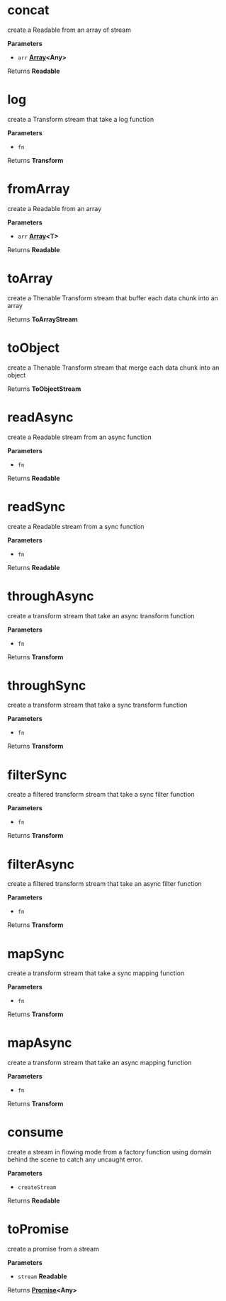# concat

create a Readable from an array of stream

**Parameters**

-   `arr` **[Array](https://developer.mozilla.org/en-US/docs/Web/JavaScript/Reference/Global_Objects/Array)&lt;Any>** 

Returns **Readable** 

# log

create a Transform stream that take a log function

**Parameters**

-   `fn`  

Returns **Transform** 

# fromArray

create a Readable from an array

**Parameters**

-   `arr` **[Array](https://developer.mozilla.org/en-US/docs/Web/JavaScript/Reference/Global_Objects/Array)&lt;T>** 

Returns **Readable** 

# toArray

create a Thenable Transform stream that buffer each data chunk into an array

Returns **ToArrayStream** 

# toObject

create a Thenable Transform stream that merge each data chunk into an object

Returns **ToObjectStream** 

# readAsync

create a Readable stream from an async function

**Parameters**

-   `fn`  

Returns **Readable** 

# readSync

create a Readable stream from a sync function

**Parameters**

-   `fn`  

Returns **Readable** 

# throughAsync

create a transform stream that take an async transform function

**Parameters**

-   `fn`  

Returns **Transform** 

# throughSync

create a transform stream that take a sync transform function

**Parameters**

-   `fn`  

Returns **Transform** 

# filterSync

create a filtered transform stream that take a sync filter function

**Parameters**

-   `fn`  

Returns **Transform** 

# filterAsync

create a filtered transform stream that take an async filter function

**Parameters**

-   `fn`  

Returns **Transform** 

# mapSync

create a transform stream that take a sync mapping function

**Parameters**

-   `fn`  

Returns **Transform** 

# mapAsync

create a transform stream that take an async mapping function

**Parameters**

-   `fn`  

Returns **Transform** 

# consume

create a stream in flowing mode from a factory function
 using domain behind the scene to catch any uncaught error.

**Parameters**

-   `createStream`  

Returns **Readable** 

# toPromise

create a promise from a stream

**Parameters**

-   `stream` **Readable** 

Returns **[Promise](https://developer.mozilla.org/en-US/docs/Web/JavaScript/Reference/Global_Objects/Promise)&lt;Any>** 

